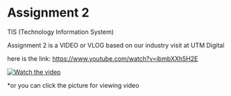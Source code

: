 # Assignment 2
TIS (Technology Information System) 

Assignment 2 is a VIDEO or VLOG based on our industry visit at UTM Digital

here is the link: https://www.youtube.com/watch?v=ibmbXXh5H2E

[![Watch the video](https://img.youtube.com/vi/ibmbXXh5H2E/maxresdefault.jpg)](https://youtu.be/ibmbXXh5H2E?si=HaRhpVLN8OEPkVBp)

*or you can click the picture for viewing video
